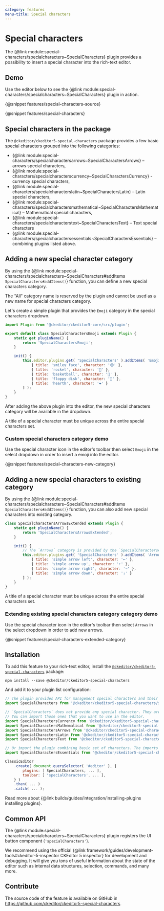 ```yaml
---
category: features
menu-title: Special characters
---
```


# Special characters

The {@link module:special-characters/specialcharacters~SpecialCharacters} plugin provides a possibility to insert a special character into the rich-text editor.

## Demo

Use the editor below to see the {@link module:special-characters/specialcharacters~SpecialCharacters} plugin in action.

{@snippet features/special-characters-source}

{@snippet features/special-characters}

## Special characters in the package

The `@ckeditor/ckeditor5-special-characters` package provides a few basic special characters grouped into the following categories:

- {@link module:special-characters/specialcharactersarrows~SpecialCharactersArrows} – arrows special characters,
- {@link module:special-characters/specialcharacterscurrency~SpecialCharactersCurrency} - currency special characters,
- {@link module:special-characters/specialcharacterslatin~SpecialCharactersLatin} – Latin special characters,
- {@link module:special-characters/specialcharactersmathematical~SpecialCharactersMathematical} – Mathematical special characters,
- {@link module:special-characters/specialcharacterstext~SpecialCharactersText} – Text special characters
- {@link module:special-characters/specialcharactersessentials~SpecialCharactersEssentials} – combining plugins listed above.

## Adding a new special character category

By using the {@link module:special-characters/specialcharacters~SpecialCharacters#addItems `SpecialCharacters#addItems()`} function, you can define a new special characters category.

<info-box warning>
    The "All" category name is reserved by the plugin and cannot be used as a new name for special characters category.
</info-box>

Let's create a simple plugin that provides the `Emoji` category in the special characters dropdown.

```js
import Plugin from '@ckeditor/ckeditor5-core/src/plugin';

export default class SpecialCharactersEmoji extends Plugin {
	static get pluginName() {
		return 'SpecialCharactersEmoji';
	}

	init() {
		this.editor.plugins.get( 'SpecialCharacters' ).addItems( 'Emoji', [
			{ title: 'smiley face', character: '😊' },
			{ title: 'rocket', character: '🚀' },
			{ title: 'basketball', character: '🏀' },
			{ title: 'floppy disk', character: '💾' },
			{ title: 'hearth', character: '❤' }
		] );
	}
}
```

After adding the above plugin into the editor, the new special characters category will be available in the dropdown.

<info-box warning>
    A title of a special character must be unique across the entire special characters set.
</info-box>

### Custom special characters category demo

Use the special character icon in the editor's toolbar then select `Emoji` in the select dropdown in order to insert a emoji into the editor.

{@snippet features/special-characters-new-category}

## Adding a new special characters to existing category

By using the {@link module:special-characters/specialcharacters~SpecialCharacters#addItems `SpecialCharacters#addItems()`} function, you can also add new special characters into existing category.

```js
class SpecialCharactersArrowsExtended extends Plugin {
	static get pluginName() {
		return 'SpecialCharactersArrowsExtended';
	}

	init() {
        // The `Arrows` category is provided by the `SpecialCharactersArrows` plugin.
		this.editor.plugins.get( 'SpecialCharacters' ).addItems( 'Arrows', [
			{ title: 'simple arrow left', character: '←' },
			{ title: 'simple arrow up', character: '↑' },
			{ title: 'simple arrow right', character: '→' },
			{ title: 'simple arrow down', character: '↓' }
		] );
	}
}
```

<info-box warning>
    A title of a special character must be unique across the entire special characters set.
</info-box>

### Extending existing special characters category category demo

Use the special character icon in the editor's toolbar then select `Arrows` in the select dropdown in order to add new arrows.

{@snippet features/special-characters-extended-category}

## Installation

To add this feature to your rich-text editor, install the [`@ckeditor/ckeditor5-special-characters`](https://www.npmjs.com/package/@ckeditor/ckeditor5-special-characters) package:

```plaintext
npm install --save @ckeditor/ckeditor5-special-characters
```

And add it to your plugin list configuration:

```js
// The plugin provides API for management special characters and their categories.
import SpecialCharacters from '@ckeditor/ckeditor5-special-characters/src/specialcharacters';

// `SpecialCharacters` does not provide any special character. They are delivered by another plugins.
// You can import those ones that you want to use in the editor.
import SpecialCharactersCurrency from '@ckeditor/ckeditor5-special-characters/src/specialcharacterscurrency';
import SpecialCharactersMathematical from '@ckeditor/ckeditor5-special-characters/src/specialcharactersmathematical';
import SpecialCharactersArrows from '@ckeditor/ckeditor5-special-characters/src/specialcharactersarrows';
import SpecialCharactersLatin from '@ckeditor/ckeditor5-special-characters/src/specialcharacterslatin';
import SpecialCharactersText from '@ckeditor/ckeditor5-special-characters/src/specialcharacterstext';

// Or import the plugin combining basic set of characters. The imports above can be replaced with the `SpecialCharactersEssentials` plugin.
import SpecialCharactersEssentials from '@ckeditor/ckeditor5-special-characters/src/specialcharactersessentials';

ClassicEditor
	.create( document.querySelector( '#editor' ), {
		plugins: [ SpecialCharacters, ... ],
		toolbar: [ 'specialCharacters', ... ],
	} )
	.then( ... )
	.catch( ... );
```

<info-box info>
	Read more about {@link builds/guides/integration/installing-plugins installing plugins}.
</info-box>

## Common API

The {@link module:special-characters/specialcharacters~SpecialCharacters} plugin registers the UI button component (`'specialCharacters'`).

<info-box>
	We recommend using the official {@link framework/guides/development-tools#ckeditor-5-inspector CKEditor 5 inspector} for development and debugging. It will give you tons of useful information about the state of the editor such as internal data structures, selection, commands, and many more.
</info-box>

## Contribute

The source code of the feature is available on GitHub in https://github.com/ckeditor/ckeditor5-special-characters.
